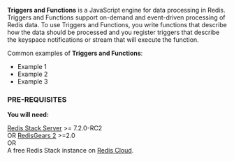 **Triggers and Functions** is a JavaScript engine for data processing in Redis. Triggers and Functions support on-demand and event-driven processing of Redis data. To use Triggers and Functions, you write functions that describe how the data should be processed and you register triggers that describe the keyspace notifications or stream that will execute the function.

Common examples of **Triggers and Functions**:

* Example 1
* Example 2
* Example 3

### PRE-REQUISITES
**You will need:**

[Redis Stack Server](https://redis.io/download) >= 7.2.0-RC2 \
OR 
[RedisGears 2]() >=2.0 \
OR \
A free Redis Stack instance on [Redis Cloud](https://redis.com/try-free/?utm_source=redis\&utm_medium=app\&utm_campaign=redisinsight_triggers_and_functions).
